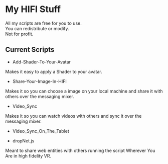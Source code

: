 # My HIFI Stuff

All my scripts are free for you to use.   
You can redistribute or modify.   
Not for profit.

Current Scripts
---

* Add-Shader-To-Your-Avatar

Makes it easy to apply a Shader to your avatar.

* Share-Your-Image-In-HIFI

Makes it so you can choose a image on your local machine and share it with others over the messaging mixer.

* Video_Sync

Makes it so you can watch videos with others and sync it over the messaging mixer.

* Video_Sync_On_The_Tablet

* dropNet.js

Meant to share web entities with others running the script Wherever You Are in high fidelity VR. 
